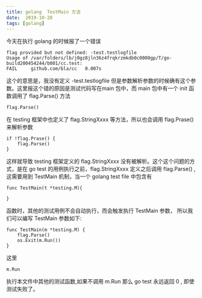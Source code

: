 ```yaml
---
title: golang  TestMain 方法
date:  2019-10-28
tags: [golang]
---
```


今天在执行 golang 的时候报了一个错误
```shell
flag provided but not defined: -test.testlogfile
Usage of /var/folders/lb/j0gz8jln36z4frqkrzmkdb0c0000gp/T/go-build200454244/b001/cc.test:
FAIL	 github.com/bla/cc	 0.007s
```

这个的意思是，我没有定义 -test.testlogfile 但是参数解析参数的时候确有这个参数。这里报这个错的原因是测试代码写在main  包中，而 main 包中有一个 init 函数调用了 flag.Parse() 方法
```golang
flag.Parse()
```
在 testing 框架中也定义了 flag.StringXxxx 等方法，所以也会调用 flag.Prase() 来解析参数
```golang
if !flag.Prase() {
    flag.Parse()
}
```
这样就导致 testing 框架定义的 flag.StringXxxx 没有被解析。这个这个问题的方式，是在 go test 的用例执行之前，flag.StringXxxx 定义之后调用 flag.Parse() , 这需要用到 TestMain 机制，当一个 golang test file 中包含有
```golang
func TestMain(t *testing.M){

}
```
函数时，其他的测试用例不会自动执行，而会触发执行 TestMain 参数， 所以我们可以编写 TestMain  参数如下:
```golang
func TestMain(m *testing.M) {
	flag.Parse()
	os.Exit(m.Run())
}
```
这里
```golang
m.Run
``` 
执行本文件中其他的测试函数,如果不调用 m.Run  那么 go test 永远返回 0 , 即使测试失败了。
